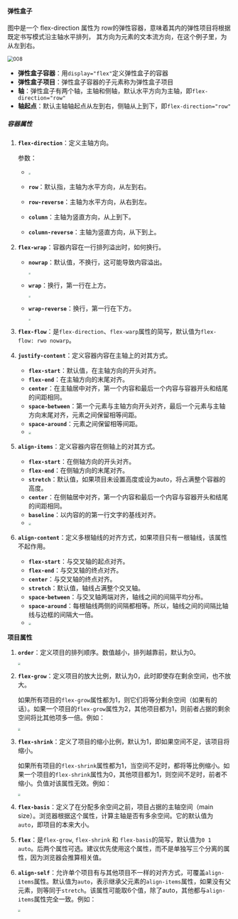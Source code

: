 #### 弹性盒子

图中是一个 flex-direction 属性为 row的弹性容器，意味着其内的弹性项目将根据既定书写模式沿主轴水平排列， 其方向为元素的文本流方向，在这个例子里，为从左到右。

<img src="C:\Users\acer\aioverg\前端\img\008.png" alt="008" style="zoom:80%;" />

- **弹性盒子容器**：用`display="flex"`定义弹性盒子的容器
- **弹性盒子项目**：弹性盒子容器的子元素称为弹性盒子项目
- **轴**：弹性盒子有两个轴，主轴和侧轴，默认水平方向为主轴，即`flex-direction="row"`
- **轴起点**：默认主轴轴起点从左到右，侧轴从上到下，即`flex-direction="row"`

##### 容器属性

1. **`flex-direction`**：定义主轴方向。

   参数：

   - <img src="C:\Users\acer\aioverg\前端\img\025.png" style="zoom:25%;" />

   - **`row`**：默认指，主轴为水平方向，从左到右。
   - **`row-reverse`**：主轴为水平方向，从右到左。
   - **`column`**：主轴为竖直方向，从上到下。
   - **`column-reverse`**：主轴为竖直方向，从下到上。

2. **`flex-wrap`**：容器内容在一行排列溢出时，如何换行。

   - **`nowrap`**：默认值，不换行，这可能导致内容溢出。

     <img src="C:\Users\acer\aioverg\前端\img\026.png" style="zoom:25%;" />

   - **`wrap`**：换行，第一行在上方。

     <img src="C:\Users\acer\aioverg\前端\img\027.jpg" style="zoom:25%;" />

   - **`wrap-reverse`**：换行，第一行在下方。

     <img src="C:\Users\acer\aioverg\前端\img\028.jpg" style="zoom:25%;" />

3. **`flex-flow`**：是`flex-direction`、`flex-warp`属性的简写，默认值为`flex-flow: rwo nowarp`。

4. **`justify-content`**：定义容器内容在主轴上的对其方式。

   - **`flex-start`**：默认值，在主轴方向的开头对齐。
   - **`flex-end`**：在主轴方向的末尾对齐。
   - **`center`**：在主轴居中对齐，第一个内容和最后一个内容与容器开头和结尾的间距相同。
   - **`space-between`**：第一个元素与主轴方向开头对齐，最后一个元素与主轴方向末尾对齐，元素之间保留相等间距。
   - **`space-around`**：元素之间保留相等间距。
   - <img src="C:\Users\acer\aioverg\前端\img\029.png" style="zoom: 33%;" />

5. **`align-items`**：定义容器内容在侧轴上的对其方式。

   - **`flex-start`**：在侧轴方向的开头对齐。
   - **`flex-end`**：在侧轴方向的末尾对齐。
   - **`stretch`**：默认值，如果项目未设置高度或设为auto，将占满整个容器的高度。
   - **`center`**：在侧轴居中对齐，第一个内容和最后一个内容与容器开头和结尾的间距相同。
   - **`baseline`**：以内容的的第一行文字的基线对齐。
   - <img src="C:\Users\acer\aioverg\前端\img\030.png" style="zoom:33%;" />

6. **`align-content`**：定义多根轴线的对齐方式，如果项目只有一根轴线，该属性不起作用。

   - **`flex-start`**：与交叉轴的起点对齐。
   - **`flex-end`**：与交叉轴的终点对齐。
   - **`center`**：与交叉轴的终点对齐。
   - **`stretch`**：默认值，轴线占满整个交叉轴。
   - **`space-between`**：与交叉轴两端对齐，轴线之间的间隔平均分布。
   - **`space-around`**：每根轴线两侧的间隔都相等。所以，轴线之间的间隔比轴线与边框的间隔大一倍。
   - <img src="C:\Users\acer\aioverg\前端\img\031.png" style="zoom:33%;" />

**项目属性**

1. **`order`**：定义项目的排列顺序。数值越小，排列越靠前，默认为0。

   <img src="C:\Users\acer\aioverg\前端\img\032.png" style="zoom:33%;" />

2. **`flex-grow`**：定义项目的放大比例，默认为0，此时即使存在剩余空间，也不放大。

   如果所有项目的`flex-grow`属性都为1，则它们将等分剩余空间（如果有的话）。如果一个项目的`flex-grow`属性为2，其他项目都为1，则前者占据的剩余空间将比其他项多一倍。例如：

   <img src="C:\Users\acer\aioverg\前端\img\033.png" style="zoom:33%;" />

3. **`flex-shrink`**：定义了项目的缩小比例，默认为1，即如果空间不足，该项目将缩小。

   如果所有项目的`flex-shrink`属性都为1，当空间不足时，都将等比例缩小。如果一个项目的`flex-shrink`属性为0，其他项目都为1，则空间不足时，前者不缩小。负值对该属性无效。例如：

   <img src="C:\Users\acer\aioverg\前端\img\034.jpg" style="zoom:33%;" />

4. **`flex-basis`**：定义了在分配多余空间之前，项目占据的主轴空间（main size）。浏览器根据这个属性，计算主轴是否有多余空间。它的默认值为`auto`，即项目的本来大小。

5. **`flex`**：是`flex-grow`, `flex-shrink` 和 `flex-basis`的简写，默认值为`0 1 auto`。后两个属性可选。建议优先使用这个属性，而不是单独写三个分离的属性，因为浏览器会推算相关值。

6. **`align-self`**：允许单个项目有与其他项目不一样的对齐方式，可覆盖`align-items`属性。默认值为`auto`，表示继承父元素的`align-items`属性，如果没有父元素，则等同于`stretch`。该属性可能取6个值，除了auto，其他都与`align-items`属性完全一致。例如：

   <img src="C:\Users\acer\aioverg\前端\img\035.png" style="zoom:33%;" />